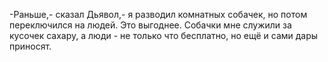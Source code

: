   -Раньше,- сказал Дьявол,- я разводил комнатных собачек, но потом переключился на людей. Это выгоднее. Собачки мне служили за кусочек сахару, а люди - не только что бесплатно, но ещё и сами дары приносят.    